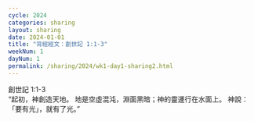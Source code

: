 ```yaml
---
cycle: 2024
categories: sharing
layout: sharing
date: 2024-01-01
title: "背經經文：創世記 1:1-3"
weekNum: 1
dayNum: 1
permalink: /sharing/2024/wk1-day1-sharing2.html
---
```

創世記 1:1-3  
“起初，神創造天地。 地是空虛混沌，淵面黑暗；神的靈運行在水面上。 神說：「要有光」，就有了光。”
